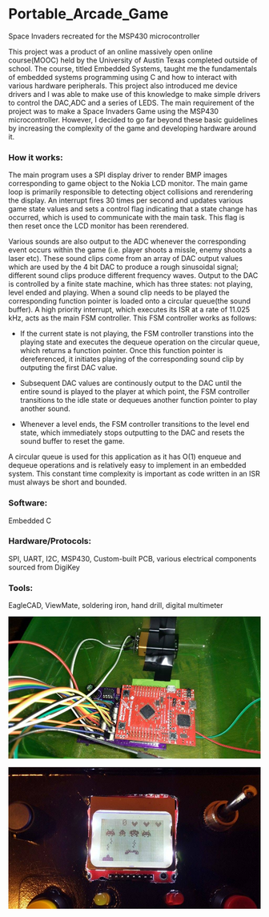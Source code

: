 # Portable_Arcade_Game
Space Invaders recreated for the MSP430 microcontroller

This project was a product of an online massively open online course(MOOC) held by the University of Austin Texas
completed outside of school. The course, titled Embedded Systems, taught me the fundamentals of embedded
systems programming using C and how to interact with various hardware peripherals. This project also introduced me device drivers and I was able to make use of this knowledge to make simple drivers to control the DAC,ADC and a series of LEDS. The main requirement of
the project was to make a Space Invaders Game using the MSP430 microcontroller. However, I decided
to go far beyond these basic guidelines by increasing the complexity of the game and developing hardware around
it.

### How it works: 
The main program uses a SPI display driver to render BMP images corresponding to game object to the Nokia LCD monitor. The main game loop is primarily responsible to detecting object collisions and rerendering the display. An interrupt fires 30 times per second and updates various game state values and sets a control flag indicating that a state change has occurred, which is used to communicate with the main task. This flag is then reset once the LCD monitor has been rerendered. 

Various sounds are also output to the ADC whenever the corresponding event occurs within the game (i.e. player shoots a missle, enemy shoots a laser etc). These sound clips come from an array of DAC output values which are used by the 4 bit DAC to produce a rough sinusoidal signal; different sound clips produce different frequency waves. Output to the DAC is controlled by a finite state machine, which has three states: not playing, level ended and playing. When a sound clip needs to be played the corresponding function pointer is loaded onto a circular queue(the sound buffer). A high priority interrupt, which executes its ISR at a rate of 11.025 kHz, acts as the main FSM controller. This FSM controller works as follows: 

- If the current state is not playing, the FSM controller transtions into the playing state and executes the dequeue operation on the circular queue, which returns a function pointer. Once this function pointer is dereferenced, it initiates playing of the corresponding sound clip by outputing the first DAC value. 

- Subsequent DAC values are continously output to the DAC until the entire sound is played to the player at which point, the FSM controller transitions to the idle state or dequeues another function pointer to play another sound. 

- Whenever a level ends, the FSM controller transitions to the level end state, which immediately stops outputting to the DAC and resets the sound buffer to reset the game.    

A circular queue is used for this application as it has O(1) enqueue and dequeue operations and is relatively easy to implement in an embedded system. This constant time complexity is important as code written in an ISR must always be short and bounded. 

### Software: 
Embedded C
### Hardware/Protocols: 
SPI, UART, I2C, MSP430, Custom-built PCB, various electrical components sourced from DigiKey
### Tools: 
EagleCAD, ViewMate, soldering iron, hand drill, digital multimeter

![Portable_Arcade_Game](/Images/16237697_10206562338056006_1635670807_n.jpg)

![Portable_Arcade_Game](/Images/16237222_10206562333535893_766669284_n.jpg)
